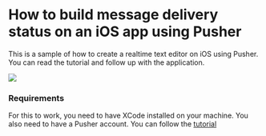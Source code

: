# How to build message delivery status on an iOS app using Pusher
This is a sample of how to create a realtime text editor on iOS using Pusher. You can read the tutorial and follow up with the application.

![](https://dl.dropbox.com/s/b8gseqscu2a65hd/realtime-collaborative-text-editor-ios-pusher.gif)

### Requirements
For this to work, you need to have XCode installed on your machine. You also need to have a Pusher account. You can follow the [tutorial](tutorial.md)
